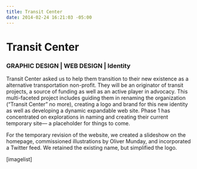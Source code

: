 ```yaml
---
title: Transit Center
date: 2014-02-24 16:21:03 -05:00
---
```


<h1>Transit Center</h1>
<h3>GRAPHIC DESIGN | WEB DESIGN | Identity</h3>
Transit Center asked us to help them transition to their new existence as a alternative transportation non-profit. They will be an originator of transit projects, a source of funding as well as an active player in advocacy. This multi-faceted project includes guiding them in renaming the organization (“Transit Center” no more), creating a logo and brand for this new identity as well as developing a dynamic expandable web site. Phase 1 has concentrated on explorations in naming and creating their current temporary site— a placeholder for things to come.


For the temporary revision of the website, we created a slideshow on the homepage, commissioned illustrations by Oliver Munday, and incorporated a Twitter feed. We retained the existing name, but simplified the logo.


[imagelist]
